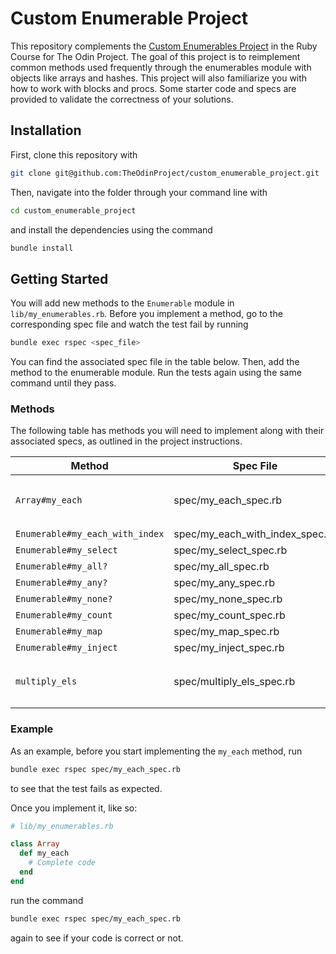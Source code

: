 # Custom Enumerable Project

This repository complements the
[Custom Enumerables Project](https://www.theodinproject.com/paths/full-stack-ruby-on-rails/courses/ruby-programming/lessons/custom-enumerables)
in the Ruby Course for The Odin Project.
The goal of this project is to
reimplement common methods
used frequently through the enumerables module
with objects like arrays and hashes.
This project will also familiarize you
with how to work with blocks and procs.
Some starter code and specs
are provided to validate the correctness of
your solutions.

## Installation

First, clone this repository with

```bash
git clone git@github.com:TheOdinProject/custom_enumerable_project.git
```

Then, navigate into the folder through your command line with

```bash
cd custom_enumerable_project
```

and install the dependencies using the command

```bash
bundle install
```

## Getting Started

You will add new methods to the
`Enumerable` module in `lib/my_enumerables.rb`.
Before you implement a method,
go to the corresponding spec file
and watch the test fail by running

```bash
bundle exec rspec <spec_file>
```

You can find the associated spec file in the table below.
Then, add the method to the enumerable module.
Run the tests again using the same command until they pass.

### Methods

The following table has methods
you will need to implement
along with their associated specs,
as outlined in the project instructions.

| Method                          | Spec File                       | Notes                                                                 |
| ------------------------------- | ------------------------------- | --------------------------------------------------------------------- |
| `Array#my_each`                 | spec/my_each_spec.rb            | You will define my_each on the Array class in `lib/my_enumerables.rb` |
| `Enumerable#my_each_with_index` | spec/my_each_with_index_spec.rb |                                                                       |
| `Enumerable#my_select`          | spec/my_select_spec.rb          |                                                                       |
| `Enumerable#my_all?`            | spec/my_all_spec.rb             |                                                                       |
| `Enumerable#my_any?`            | spec/my_any_spec.rb             |                                                                       |
| `Enumerable#my_none?`           | spec/my_none_spec.rb            |                                                                       |
| `Enumerable#my_count`           | spec/my_count_spec.rb           |                                                                       |
| `Enumerable#my_map`             | spec/my_map_spec.rb             |                                                                       |
| `Enumerable#my_inject`          | spec/my_inject_spec.rb          |                                                                       |
| `multiply_els`                  | spec/multiply_els_spec.rb       | You will need to complete this function in `lib/multiply_els.rb`      |

### Example

As an example, before you start implementing the `my_each` method, run

```bash
bundle exec rspec spec/my_each_spec.rb
```

to see that the test fails as expected.

Once you implement it, like so:

```rb
# lib/my_enumerables.rb

class Array
  def my_each
    # Complete code
  end
end
```

run the command

```bash
bundle exec rspec spec/my_each_spec.rb
```

again to see if your code is correct or not.
